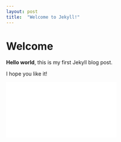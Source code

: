 ```yaml
---
layout: post
title:  "Welcome to Jekyll!"
---
```


# Welcome

**Hello world**, this is my first Jekyll blog post.

I hope you like it!

![BTC Chart](/Plots/BTCPrice.html)
